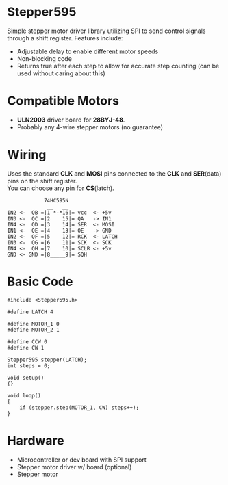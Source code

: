 # Stepper595

Simple stepper motor driver library utilizing SPI to send control signals through a shift register. Features include:
- Adjustable delay to enable different motor speeds
- Non-blocking code
- Returns true after each step to allow for accurate step counting (can be used without caring about this)

# Compatible Motors
- **ULN2003** driver board for **28BYJ-48**.
- Probably any 4-wire stepper motors (no guarantee)

# Wiring
Uses the standard **CLK** and **MOSI** pins connected to the **CLK** and **SER**(data) pins on the shift register.\
You can choose any pin for **CS**(latch).
```
            74HC595N
             __   __
IN2 <-  QB =|1 *-*16|= vcc  <- +5v
IN3 <-  QC =|2    15|= QA   -> IN1
IN4 <-  QD =|3    14|= SER  <- MOSI
IN1 <-  QE =|4    13|= OE   -> GND
IN2 <-  QF =|5    12|= RCK  <- LATCH
IN3 <-  QG =|6    11|= SCK  <- SCK
IN4 <-  QH =|7    10|= SCLR <- +5v
GND <- GND =|8_____9|= SQH
```

# Basic Code

```
#include <Stepper595.h>

#define LATCH 4

#define MOTOR_1 0
#define MOTOR_2 1

#define CCW 0
#define CW 1

Stepper595 stepper(LATCH);
int steps = 0;

void setup()
{}

void loop()
{
    if (stepper.step(MOTOR_1, CW) steps++);
}
```

# Hardware
- Microcontroller or dev board with SPI support
- Stepper motor driver w/ board (optional)
- Stepper motor

